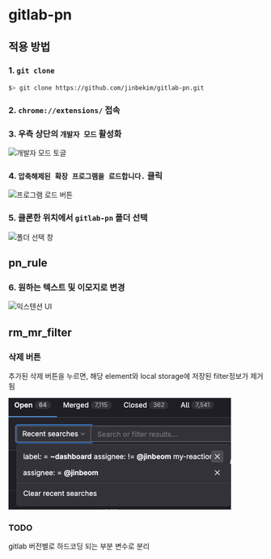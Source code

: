 # gitlab-pn

## 적용 방법

### 1. `git clone`

```sh
$> git clone https://github.com/jinbekim/gitlab-pn.git
```

### 2. `chrome://extensions/` 접속

### 3. 우측 상단의 `개발자 모드` 활성화

  ![개발자 모드 토글](/img//dev-mode.png)

### 4. `압축해제된 확장 프로그램을 로드합니다.` 클릭

  ![프로그램 로드 버튼](/img/load.png)

### 5. 클론한 위치에서 `gitlab-pn` 폴더 선택

  ![폴더 선택 창](/img/select.png)

## pn_rule

### 6. 원하는 텍스트 및 이모지로 변경

  ![익스텐션 UI](https://github.com/user-attachments/assets/fb211f48-4b82-448e-ae37-63e64bc5b307)

## rm_mr_filter

### 삭제 버튼

  추가된 삭제 버튼을 누르면, 해당 element와 local storage에 저장된 filter정보가 제거됨

  ![rm_mr_filter](/img/rm_mr_filter.png)

### TODO

gitlab 버전별로 하드코딩 되는 부분 변수로 분리
